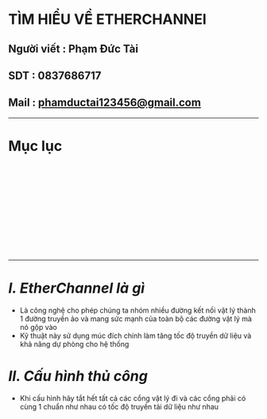 <!--
# h1
## h2
### h3
#### h4
##### h5
###### h6

*in nghiêng*

**bôi đậm**

***vừa in nghiêng vừa bôi đậm***

`inlide code`

```php

echo ("highlight code");

```

[Link test](https://viblo.asia/helps/cach-su-dung-markdown-bxjvZYnwkJZ)

![markdown](https://images.viblo.asia/518eea86-f0bd-45c9-bf38-d5cb119e947d.png)

* mục 3
* mục 2
* mục 1

1. item 1
2. item 2
3. item 3

***
horizonal rules

> text

{@youtube: https://www.youtube.com/watch?v=HndN6P9ke6U}
* Cài đặt nginx bằng câu lệnh sau
```php
dnf -y install nginx
```
*	Cấu hình nginx như sau
```php
vi /etc/nginx/nginx.conf

 Server{
     ...
     server_name www.srv.world;
     ...
 }
 
-->

# TÌM HIỂU VỀ ETHERCHANNEl
## Người viết : Phạm Đức Tài
## SDT : 0837686717
## Mail : phamductai123456@gmail.com

***
# Mục lục
# []()

## &ensp; []()

## &ensp; []()

## &ensp; []()

# []()
***
# ***I.	EtherChannel là gì***
* Là công nghệ cho phép chúng ta nhóm nhiều đường kết nối vật lý thành 1 đường truyền ảo và mang sức mạnh của toàn bộ các đường vật lý mà nó gộp vào
* Kỹ thuật này sử dụng múc đích chính làm tăng tốc độ truyền dữ liệu và khả năng dự phòng cho hệ thống

# ***II.	Cấu hình thủ công***
* Khi cấu hình hãy tắt hết tất cả các cổng vật lý đi và các cổng phải có cùng 1 chuẩn như nhau có tốc độ truyền tải dữ liệu như nhau